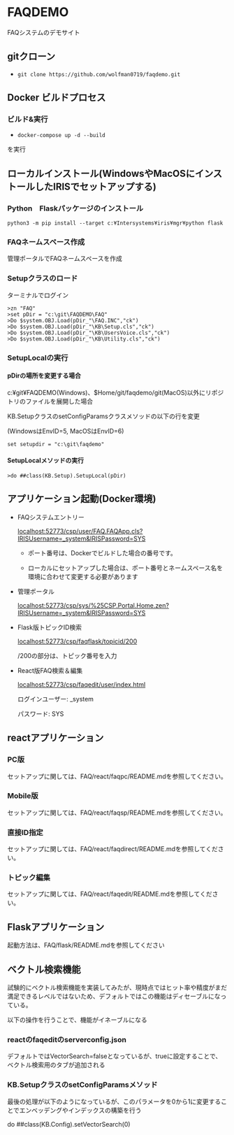 # FAQDEMO

FAQシステムのデモサイト

## gitクローン

* ```git clone https://github.com/wolfman0719/faqdemo.git```

## Docker ビルドプロセス

### ビルド&実行
* ```docker-compose up -d --build```      

を実行

## ローカルインストール(WindowsやMacOSにインストールしたIRISでセットアップする)

###  Python　Flaskパッケージのインストール

```python3 -m pip install --target c:¥Intersystems¥iris¥mgr¥python flask```

### FAQネームスペース作成

管理ポータルでFAQネームスペースを作成

### Setupクラスのロード

ターミナルでログイン

```
>zn "FAQ"
>set pDir = "c:\git\FAQDEMO\FAQ"
>Do $system.OBJ.Load(pDir_"\FAQ.INC","ck")
>Do $system.OBJ.Load(pDir_"\KB\Setup.cls","ck")
>Do $system.OBJ.Load(pDir_"\KB\UsersVoice.cls","ck")
>Do $system.OBJ.Load(pDir_"\KB\Utility.cls","ck")
```

### SetupLocalの実行

#### pDirの場所を変更する場合

c:¥git¥FAQDEMO(Windows)、$Home/git/faqdemo/git(MacOS)以外にリポジトリのファイルを展開した場合

KB.SetupクラスのsetConfigParamsクラスメソッドの以下の行を変更

(WindowsはEnvID=5, MacOSはEnvID=6)

```
set setupdir = "c:\git\faqdemo"
```

#### SetupLocalメソッドの実行

```
>do ##class(KB.Setup).SetupLocal(pDir)
```

## アプリケーション起動(Docker環境)

* FAQシステムエントリー

  [localhost:52773/csp/user/FAQ.FAQApp.cls?IRISUsername=_system&IRISPassword=SYS](http://localhost:52773/csp/user/FAQ.FAQApp.cls?IRISUsername=_system&IRISPassword=SYS)

  * ポート番号は、Dockerでビルドした場合の番号です。
 
  * ローカルにセットアップした場合は、ポート番号とネームスペース名を環境に合わせて変更する必要があります


- 管理ポータル

  [localhost:52773/csp/sys/%25CSP.Portal.Home.zen?IRISUsername=_system&IRISPassword=SYS](http://localhost:52773/csp/sys/%25CSP.Portal.Home.zen?IRISUsername=_system&IRISPassword=SYS)

 - Flask版トピックID検索
 
   [localhost:52773/csp/faqflask/topicid/200](http://localhost:52773/csp/faqflask/topicid/200)

   /200の部分は、トピック番号を入力

 - React版FAQ検索＆編集

   [localhost:52773/csp/faqedit/user/index.html](http://localhost:52773/csp/user/faqedit/index.html)

   ログインユーザー: _system

   パスワード: SYS
  

## reactアプリケーション

### PC版

セットアップに関しては、FAQ/react/faqpc/README.mdを参照してください。

### Mobile版

セットアップに関しては、FAQ/react/faqsp/README.mdを参照してください。

### 直接ID指定

セットアップに関しては、FAQ/react/faqdirect/README.mdを参照してください。

### トピック編集

セットアップに関しては、FAQ/react/faqedit/README.mdを参照してください。

## Flaskアプリケーション

起動方法は、FAQ/flask/README.mdを参照してください

## ベクトル検索機能

試験的にベクトル検索機能を実装してみたが、現時点ではヒット率や精度がまだ満足できるレベルではないため、デフォルトではこの機能はディセーブルになっている。

以下の操作を行うことで、機能がイネーブルになる

### reactのfaqeditのserverconfig.json

デフォルトではVectorSearch=falseとなっているが、trueに設定することで、ベクトル検索用のタブが追加される

### KB.SetupクラスのsetConfigParamsメソッド

最後の処理が以下のようになっているが、このパラメータを0から1に変更することでエンベッデングやインデックスの構築を行う

do ##class(KB.Config).setVectorSearch(0)
